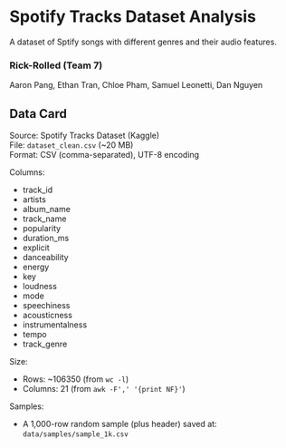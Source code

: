 # Spotify Tracks Dataset Analysis
A dataset of Sptify songs with different genres and their audio features. <br/>
### Rick-Rolled (Team 7)
Aaron Pang, Ethan Tran, Chloe Pham, Samuel Leonetti, Dan Nguyen

## Data Card

Source: Spotify Tracks Dataset (Kaggle)  
File: `dataset_clean.csv` (~20 MB)  
Format: CSV (comma-separated), UTF-8 encoding    

Columns:
- track_id  
- artists  
- album_name  
- track_name  
- popularity  
- duration_ms  
- explicit  
- danceability  
- energy  
- key  
- loudness  
- mode  
- speechiness  
- acousticness  
- instrumentalness    
- tempo    
- track_genre  

Size:
- Rows: ~106350 (from `wc -l`)  
- Columns: 21 (from `awk -F',' '{print NF}'`)  

Samples:
- A 1,000-row random sample (plus header) saved at:  
  `data/samples/sample_1k.csv`  


